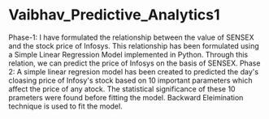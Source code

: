# Vaibhav_Predictive_Analytics1
Phase-1:
I have formulated the relationship between the value of SENSEX and the stock price of Infosys. This relationship has been formulated using a Simple Linear Regression Model implemented in Python. Through this relation, we can predict the price of Infosys on the basis of SENSEX.
Phase 2:
A simple linear regresion model has been created to predicted the day's cloasing price of Infosy's stock based on 10 important parameters which affect the price of any atock. The statistical significance of these 10 prameters were found before fitting the model. Backward Eleimination technique is used to fit the model.

